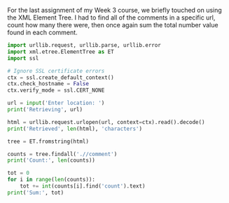 For the last assignment of my Week 3 course, we briefly touched on using the XML Element Tree. I had to find all of the comments in a specific url, count how many there were, then once again sum the total number value found in each comment.

```Python
import urllib.request, urllib.parse, urllib.error
import xml.etree.ElementTree as ET
import ssl

# Ignore SSL certificate errors
ctx = ssl.create_default_context()
ctx.check_hostname = False
ctx.verify_mode = ssl.CERT_NONE

url = input('Enter location: ')
print('Retrieving', url)

html = urllib.request.urlopen(url, context=ctx).read().decode()
print('Retrieved', len(html), 'characters')

tree = ET.fromstring(html)

counts = tree.findall('.//comment')
print('Count:', len(counts))

tot = 0
for i in range(len(counts)):
    tot += int(counts[i].find('count').text)
print('Sum:', tot)
```